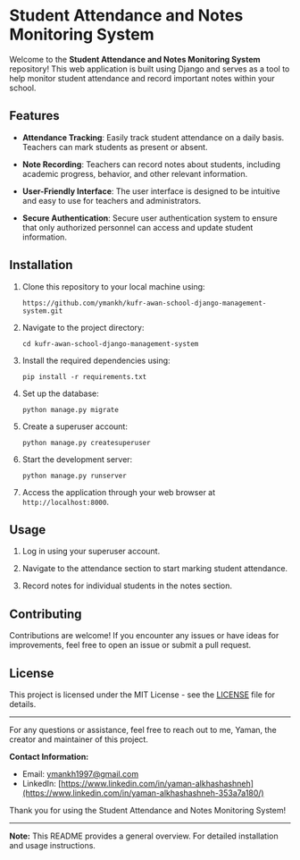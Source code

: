 # Student Attendance and Notes Monitoring System

Welcome to the **Student Attendance and Notes Monitoring System** repository! This web application is built using Django and serves as a tool to help monitor student attendance and record important notes within your school.

## Features

- **Attendance Tracking**: Easily track student attendance on a daily basis. Teachers can mark students as present or absent.

- **Note Recording**: Teachers can record notes about students, including academic progress, behavior, and other relevant information.

- **User-Friendly Interface**: The user interface is designed to be intuitive and easy to use for teachers and administrators.

- **Secure Authentication**: Secure user authentication system to ensure that only authorized personnel can access and update student information.

## Installation

1. Clone this repository to your local machine using: 
   ```
   https://github.com/ymankh/kufr-awan-school-django-management-system.git
   ```

2. Navigate to the project directory:
   ```
   cd kufr-awan-school-django-management-system
   ```

3. Install the required dependencies using:
   ```
   pip install -r requirements.txt
   ```

4. Set up the database:
   ```
   python manage.py migrate
   ```

5. Create a superuser account:
   ```
   python manage.py createsuperuser
   ```

6. Start the development server:
   ```
   python manage.py runserver
   ```

7. Access the application through your web browser at `http://localhost:8000`.

## Usage

1. Log in using your superuser account.

2. Navigate to the attendance section to start marking student attendance.

3. Record notes for individual students in the notes section.

## Contributing

Contributions are welcome! If you encounter any issues or have ideas for improvements, feel free to open an issue or submit a pull request.

## License

This project is licensed under the MIT License - see the [LICENSE](/path/to/LICENSE) file for details.

---

For any questions or assistance, feel free to reach out to me, Yaman, the creator and maintainer of this project.

**Contact Information:**
- Email: ymankh1997@gmail.com
- LinkedIn: [https://www.linkedin.com/in/yaman-alkhashashneh](https://www.linkedin.com/in/yaman-alkhashashneh-353a7a180/)

Thank you for using the Student Attendance and Notes Monitoring System!

---

**Note:** This README provides a general overview. For detailed installation and usage instructions.
